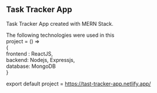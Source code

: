 ## Task Tracker App 
Task Tracker App created with MERN Stack.

The following technologies were used in this 
<br/>
project = () =>
<br/>
{
<br/>
  frontend : ReactJS,
  <br/>
  backend: Nodejs, Expressjs,
  <br/>
  database: MongoDB
  <br/>
}
<br/>

export default project = https://tast-tracker-app.netlify.app/
